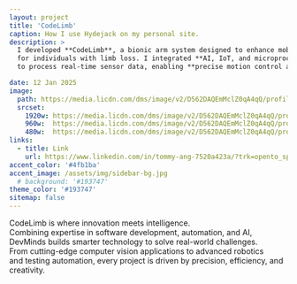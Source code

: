 ```yaml
---
layout: project
title: 'CodeLimb'
caption: How I use Hydejack on my personal site.
description: >
  I developed **CodeLimb**, a bionic arm system designed to enhance mobility  
  for individuals with limb loss. I integrated **AI, IoT, and microprocessor systems**  
  to process real-time sensor data, enabling **precise motion control and adaptive responses**.

date: 12 Jan 2025
image: 
  path: https://media.licdn.com/dms/image/v2/D562DAQEmMclZ0qA4qQ/profile-treasury-image-shrink_1280_1280/profile-treasury-image-shrink_1280_1280/0/1738652013773?e=1739944800&v=beta&t=czHLbjVVvJMlecxJJkL9_c9_Zg4MNrqNNusDn2mHIWA
  srcset: 
    1920w: https://media.licdn.com/dms/image/v2/D562DAQEmMclZ0qA4qQ/profile-treasury-image-shrink_1280_1280/profile-treasury-image-shrink_1280_1280/0/1738652013773?e=1739944800&v=beta&t=czHLbjVVvJMlecxJJkL9_c9_Zg4MNrqNNusDn2mHIWA
    960w:  https://media.licdn.com/dms/image/v2/D562DAQEmMclZ0qA4qQ/profile-treasury-image-shrink_1280_1280/profile-treasury-image-shrink_1280_1280/0/1738652013773?e=1739944800&v=beta&t=czHLbjVVvJMlecxJJkL9_c9_Zg4MNrqNNusDn2mHIWA
    480w:  https://media.licdn.com/dms/image/v2/D562DAQEmMclZ0qA4qQ/profile-treasury-image-shrink_1280_1280/profile-treasury-image-shrink_1280_1280/0/1738652013773?e=1739944800&v=beta&t=czHLbjVVvJMlecxJJkL9_c9_Zg4MNrqNNusDn2mHIWA
links:
  - title: Link
    url: https://www.linkedin.com/in/tommy-ang-7520a423a/?trk=opento_sprofile_details
accent_color: '#4fb1ba'
accent_image: /assets/img/sidebar-bg.jpg
  # background: '#193747'
theme_color: '#193747'
sitemap: false
---
```

CodeLimb is where innovation meets intelligence.  
Combining expertise in software development, automation, and AI,  
DevMinds builds smarter technology to solve real-world challenges.  
From cutting-edge computer vision applications to advanced robotics  
and testing automation, every project is driven by precision, efficiency, and creativity. 


<!-- For my personal site I've toned it down a bit. Instead of a flashy sidebar image, I chose a solid background color.
However, I've given [certain](https://qwtel.com/projects/ducky-hunting/) [pages](https://qwtel.com/projects/blocky-blocks/) big sidebar images, and let Hydejack blend back to normal when the user navigates away.

While I love the font used for Hydejack's headings, for my personal site I felt less of a need to control the typesetting.
That's why I'm not using Google Fonts, and instead use whatever is the default for the reader's operating system.

```yml
google_fonts: false
font:         false
font_heading: false
font_code:    false
```

The configuration I use to enable the system font on my site. Feel free to copy!
{:.figcaption} -->
